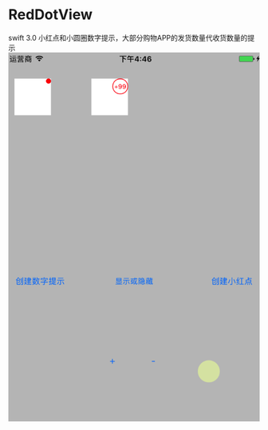 # RedDotView
swift 3.0 小红点和小圆圈数字提示，大部分购物APP的发货数量代收货数量的提示 
![image](https://github.com/FarmerChina/RedDotView/blob/master/reddotview.gif)  
